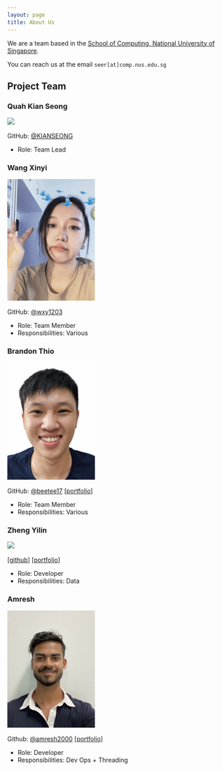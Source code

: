 ```yaml
---
layout: page
title: About Us
---
```


We are a team based in the [School of Computing, National University of Singapore](http://www.comp.nus.edu.sg).

You can reach us at the email `seer[at]comp.nus.edu.sg`

## Project Team

### Quah Kian Seong

<img src="images/kianseong.png" width="200px">

GitHub: [@KIANSEONG](https://github.com/KIANSEONG)

* Role: Team Lead

### Wang Xinyi

<img src="images/wxy1203.png" width="200px">

GitHub: [@wxy1203](https://github.com/wxy1203)

* Role: Team Member
* Responsibilities: Various


### Brandon Thio

<img src="images/brandon.png" width="200px">

GitHub: [@beetee17](https://github.com/beetee17)
[[portfolio](team/johndoe.md)]

* Role: Team Member
* Responsibilities: Various

### Zheng Yilin


<img src="images/johndoe.png" width="200px">

[[github](http://github.com/yilinzyl)]
[[portfolio](team/johndoe.md)]

* Role: Developer
* Responsibilities: Data

### Amresh

<img src="images/amresh2000.png" width="200px">

Github: [@amresh2000](http://github.com/amresh2000)
[[portfolio](team/johndoe.md)]

* Role: Developer
* Responsibilities: Dev Ops + Threading
